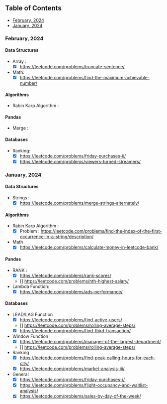 ## Table of Contents
- [February, 2024](#february-2024)
- [January, 2024](#january-2024)

### February, 2024
#### Data Structures
- Array :
    - [x] https://leetcode.com/problems/truncate-sentence/
- Math: 
    - [x] https://leetcode.com/problems/find-the-maximum-achievable-number/

#### Algorithms
- Rabin Karp Algorithm :
#### Pandas
- Merge :
#### Databases
- Ranking:
    - [x] https://leetcode.com/problems/friday-purchases-ii/
    - [x] https://leetcode.com/problems/viewers-turned-streamers/

### January, 2024
#### Data Structures
- Strings :
    - [x] https://leetcode.com/problems/merge-strings-alternately/

#### Algorithms
- Rabin Karp Algorithm :
    - [x] Problem : https://leetcode.com/problems/find-the-index-of-the-first-occurrence-in-a-string/description/
- Math 
    - [x] https://leetcode.com/problems/calculate-money-in-leetcode-bank/

#### Pandas
- RANK :
    - [x] https://leetcode.com/problems/rank-scores/
    - [] https://leetcode.com/problems/nth-highest-salary/
- Lambda Function: 
    - [x] https://leetcode.com/problems/ads-performance/

#### Databases
- LEAD/LAG Function
    - [x] https://leetcode.com/problems/find-active-users/
    - [] https://leetcode.com/problems/rolling-average-steps/
    - [x] https://leetcode.com/problems/find-third-transaction/
- Window Function
    - [x] https://leetcode.com/problems/manager-of-the-largest-department/
    - []  https://leetcode.com/problems/rolling-average-steps/
- Ranking
    - [x] https://leetcode.com/problems/find-peak-calling-hours-for-each-city/
    - [x] https://leetcode.com/problems/market-analysis-iii/
- General
    - [x] https://leetcode.com/problems/friday-purchases-i/
    - [x] https://leetcode.com/problems/flight-occupancy-and-waitlist-analysis/
    - [x] https://leetcode.com/problems/sales-by-day-of-the-week/